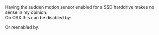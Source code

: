 
Having the sudden motion sensor enabled for a SSD harddrive makes no sense in my opinion.  
 On OSX this can be disabled by:  
<script src="https://gist.github.com/feffi/5394735.js"></script>  
 Or reenabled by:  
<script src="https://gist.github.com/feffi/5394738.js"></script>



